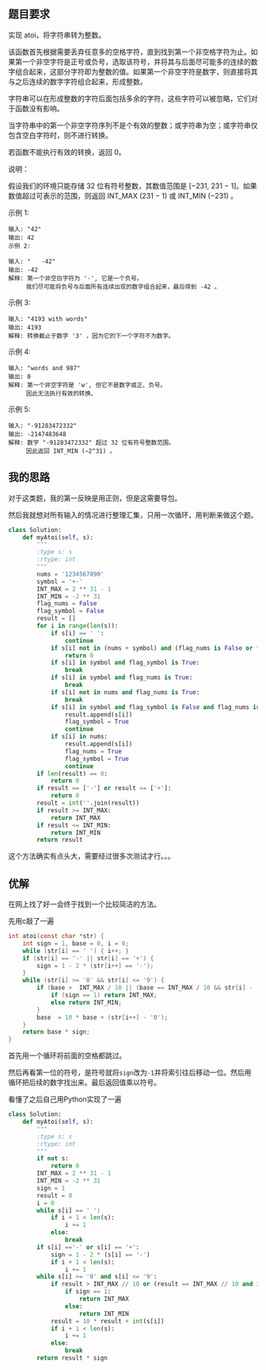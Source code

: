 ## 题目要求
实现 atoi，将字符串转为整数。

该函数首先根据需要丢弃任意多的空格字符，直到找到第一个非空格字符为止。如果第一个非空字符是正号或负号，选取该符号，并将其与后面尽可能多的连续的数字组合起来，这部分字符即为整数的值。如果第一个非空字符是数字，则直接将其与之后连续的数字字符组合起来，形成整数。

字符串可以在形成整数的字符后面包括多余的字符，这些字符可以被忽略，它们对于函数没有影响。

当字符串中的第一个非空字符序列不是个有效的整数；或字符串为空；或字符串仅包含空白字符时，则不进行转换。

若函数不能执行有效的转换，返回 0。

说明：

假设我们的环境只能存储 32 位有符号整数，其数值范围是 [−231,  231 − 1]。如果数值超过可表示的范围，则返回  INT_MAX (231 − 1) 或 INT_MIN (−231) 。

示例 1:
```
输入: "42"
输出: 42
示例 2:

输入: "   -42"
输出: -42
解释: 第一个非空白字符为 '-', 它是一个负号。
     我们尽可能将负号与后面所有连续出现的数字组合起来，最后得到 -42 。
```
示例 3:
```
输入: "4193 with words"
输出: 4193
解释: 转换截止于数字 '3' ，因为它的下一个字符不为数字。
```
示例 4:
```
输入: "words and 987"
输出: 0
解释: 第一个非空字符是 'w', 但它不是数字或正、负号。
     因此无法执行有效的转换。
```
示例 5:
```
输入: "-91283472332"
输出: -2147483648
解释: 数字 "-91283472332" 超过 32 位有符号整数范围。 
     因此返回 INT_MIN (−2^31) 。
```
## 我的思路
对于这类题，我的第一反映是用正则，但是这需要导包。

然后我就想对所有输入的情况进行整理汇集，只用一次循环，用判断来做这个题。
```python
class Solution:
    def myAtoi(self, s):
        """
        :type s: s
        :rtype: int
        """
        nums = '1234567890'
        symbol = '+-'
        INT_MAX = 2 ** 31 - 1
        INT_MIN = -2 ** 31
        flag_nums = False
        flag_symbol = False
        result = []
        for i in range(len(s)):
            if s[i] == ' ':
                continue
            if s[i] not in (nums + symbol) and (flag_nums is False or flag_symbol is False) :
                return 0
            if s[i] in symbol and flag_symbol is True:
                break
            if s[i] in symbol and flag_nums is True:
                break
            if s[i] not in nums and flag_nums is True:
                break
            if s[i] in symbol and flag_symbol is False and flag_nums is False:
                result.append(s[i])
                flag_symbol = True
                continue
            if s[i] in nums:
                result.append(s[i])
                flag_nums = True
                flag_symbol = True
                continue
        if len(result) == 0:
            return 0
        if result == ['-'] or result == ['+']:
            return 0
        result = int(''.join(result))
        if result >= INT_MAX:
            return INT_MAX
        if result <= INT_MIN:
            return INT_MIN
        return result
```
这个方法确实有点头大，需要经过很多次测试才行。。。
## 优解
在网上找了好一会终于找到一个比较简洁的方法。

先用c敲了一遍
```c
int atoi(const char *str) {
    int sign = 1, base = 0, i = 0;
    while (str[i] == ' ') { i++; }
    if (str[i] == '-' || str[i] == '+') {
        sign = 1 - 2 * (str[i++] == '-'); 
    }
    while (str[i] >= '0' && str[i] <= '9') {
        if (base >  INT_MAX / 10 || (base == INT_MAX / 10 && str[i] - '0' > 7)) {
            if (sign == 1) return INT_MAX;
            else return INT_MIN;
        }
        base  = 10 * base + (str[i++] - '0');
    }
    return base * sign;
}
```
首先用一个循环将前面的空格都跳过。

然后再看第一位的符号，是符号就将`sign`改为`-1`并将索引往后移动一位。然后用循环把后续的数字找出来。最后返回值乘以符号。

看懂了之后自己用Python实现了一遍
```python
class Solution:
    def myAtoi(self, s):
        """
        :type s: s
        :rtype: int
        """
        if not s:
            return 0
        INT_MAX = 2 ** 31 - 1
        INT_MIN = -2 ** 31
        sign = 1
        result = 0
        i = 0
        while s[i] == ' ':
            if i + 1 < len(s):
                i += 1
            else:
                break
        if s[i] =='-' or s[i] == '+':
            sign = 1 - 2 * (s[i] == '-')
            if i + 1 < len(s):
                i += 1
        while s[i] >= '0' and s[i] <= '9':
            if result > INT_MAX // 10 or (result == INT_MAX // 10 and int(s[i]) > 7):
                if sign == 1:
                    return INT_MAX
                else:
                    return INT_MIN
            result = 10 * result + int(s[i])
            if i + 1 < len(s):
                i += 1
            else:
                break
        return result * sign
```